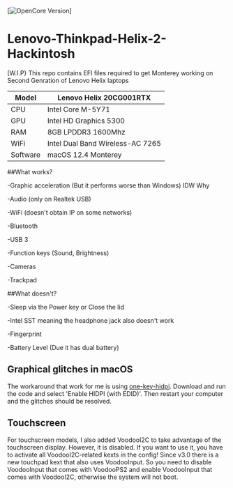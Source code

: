 [![OpenCore Version](https://img.shields.io/badge/OpenCore-0.8.3-green.svg)]


# Lenovo-Thinkpad-Helix-2-Hackintosh
[W.I.P} This repo contains EFI files required to get Monterey working on Second Genration of Lenovo Helix laptops


Model | Lenovo Helix 20CG001RTX
------------- | ---------------
CPU | Intel Core M-5Y71
GPU | Intel HD Graphics 5300
RAM | 8GB LPDDR3 1600Mhz
WiFi | Intel Dual Band Wireless-AC 7265
Software | macOS 12.4 Monterey

##What works?

-Graphic acceleration (But it performs worse than Windows) IDW Why

-Audio (only on Realtek USB)

-WiFi (doesn't obtain IP on some networks)

-Bluetooth

-USB 3

-Function keys (Sound, Brightness)

-Cameras

-Trackpad

##What doesn't?

-Sleep via the Power key or Close the lid

-Intel SST meaning the headphone jack also doesn't work

-Fingerprint

-Battery Level (Due it has dual battery)





## Graphical glitches in macOS

The workaround that work for me is using [one-key-hidpi](https://github.com/xzhih/one-key-hidpi). Download and run the code and select 'Enable HIDPI (with EDID)'. Then restart your computer and the glitches should be resolved.


## Touchscreen

For touchscreen models, I also added VoodooI2C to take advantage of the touchscreen display. However, it is disabled. If you want to use it, you have to activate all VoodooI2C-related kexts in the config! Since v3.0 there is a new touchpad kext that also uses VoodooInput. So you need to disable VoodooInput that comes with VoodooPS2 and enable VoodooInput that comes with VoodooI2C, otherwise the system will not boot.

